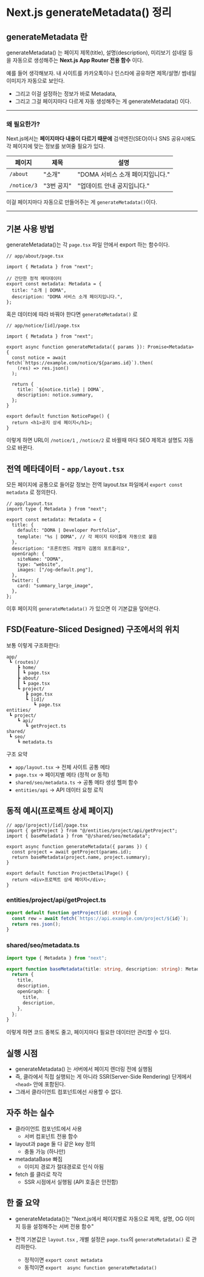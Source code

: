 # Next.js generateMetadata() 정리

## generateMetadata 란

generateMetadata() 는 페이지 제목(title), 설명(description), 미리보기 섬네일 등을 자동으로 생성해주는
**Next.js App Router 전용 함수** 이다.

예를 들어 생각해보자.
내 사이트를 카카오톡이나 인스타에 공유하면 제목/설명/ 썸네일 이미지가 자동으로 보인다.

- 그리고 이걸 설정하는 정보가 바로 Metadata,
- 그리고 그걸 페이지마다 다르게 자동 생성해주는 게 generateMetadata() 이다.

---

### 왜 필요한가?

Next.js에서는 **페이지마다 내용이 다르기 때문에** 검색엔진(SEO)이나 SNS 공유시에도 각 페이지에 맞는 정보를 보여줄 필요가 있다.

| 페이지      | 제목       | 설명                             |
| ----------- | ---------- | -------------------------------- |
| `/about`    | "소개"     | "DOMA 서비스 소개 페이지입니다." |
| `/notice/3` | "3번 공지" | "업데이트 안내 공지입니다."      |

이걸 페이지마다 자동으로 만들어주는 게 `generateMetadata()`이다.

---

## 기본 사용 방법

generateMetadata()는 각 `page.tsx` 파일 안에서 export 하는 함수이다.

```tsx
// app/about/page.tsx

import { Metadata } from "next";

// 간단한 정적 메타데이터
export const metadata: Metadata = {
  title: "소개 | DOMA",
  description: "DOMA 서비스 소개 페이지입니다.",
};
```

혹은 데이터에 따라 바꿔야 한다면 `generateMetadata()` 로

```tsx
// app/notice/[id]/page.tsx

import { Metadata } from "next";

export async function generateMetadata({ params }): Promise<Metadata> {
  const notice = await fetch(`https://example.com/notice/${params.id}`).then(
    (res) => res.json()
  );

  return {
    title: `${notice.title} | DOMA`,
    description: notice.summary,
  };
}

export default function NoticePage() {
  return <h1>공지 상세 페이지</h1>;
}
```

이렇게 하면 URL이 `/notice/1` , `/notice/2` 로 바뀔때 마다 SEO 제목과 설명도 자동으로 바뀐다.

## 전역 메타데이터 - `app/layout.tsx`

모든 페이지에 공통으로 들어갈 정보는 전역 layout.tsx 파일에서 `export const metadata` 로 정의한다.

```tsx
// app/layout.tsx
import type { Metadata } from "next";

export const metadata: Metadata = {
  title: {
    default: "DOMA | Developer Portfolio",
    template: "%s | DOMA", // 각 페이지 타이틀에 자동으로 붙음
  },
  description: "프론트엔드 개발자 김봄의 포트폴리오",
  openGraph: {
    siteName: "DOMA",
    type: "website",
    images: ["/og-default.png"],
  },
  twitter: {
    card: "summary_large_image",
  },
};
```

이후 페이지의 `generateMetadata()` 가 있으면 이 기본값을 덮어쓴다.

## FSD(Feature-Sliced Designed) 구조에서의 위치

보통 이렇게 구조화한다:

```
app/
 ┗ (routes)/
    ┣ home/
    ┃ ┗ page.tsx
    ┣ about/
    ┃ ┗ page.tsx
    ┗ project/
       ┣ page.tsx
       ┗ [id]/
          ┗ page.tsx
entities/
 ┗ project/
    ┗ api/
       ┗ getProject.ts
shared/
 ┗ seo/
    ┗ metadata.ts

```

구조 요약

- `app/layout.tsx` -> 전체 사이트 공통 메타
- `page.tsx` -> 페이지별 메타 (정적 or 동적)
- `shared/seo/metadata.ts` -> 공통 메타 생성 헬퍼 함수
- `entities/api` -> API 데이터 요청 로직

## 동적 예시(프로젝트 상세 페이지)

```tsx
// app/(project)/[id]/page.tsx
import { getProject } from "@/entities/project/api/getProject";
import { baseMetadata } from "@/shared/seo/metadata";

export async function generateMetadata({ params }) {
  const project = await getProject(params.id);
  return baseMetadata(project.name, project.summary);
}

export default function ProjectDetailPage() {
  return <div>프로젝트 상세 페이지</div>;
}
```

### entities/project/api/getProject.ts

```ts
export default function getProject(id: string) {
  const rew = await fetch(`https://api.example.com/project/${id}`);
  return res.json();
}
```

### shared/seo/metadata.ts

```ts
import type { Metadata } from "next";

export function baseMetadata(title: string, description: string): Metadata {
  return {
    title,
    description,
    openGraph: {
      title,
      description,
    },
  };
}
```

이렇게 하면 코드 중복도 줄고, 페이지마다 필요한 데이터만 관리할 수 있다.

## 실행 시점

- generateMetadata() 는 서버에서 페이지 렌더링 전에 실행됨
- 즉, 클라에서 직접 실행되는 게 아니라 SSR(Server-Side Rendering) 단게에서 `<head>` 안에 포함된다.
- 그래서 클라이언트 컴포넌트에선 사용할 수 없다.

## 자주 하는 실수

- 클라이언트 컴포넌트에서 사용
  - 서버 컴포넌트 전용 함수
- layout과 page 둘 다 같은 key 정의
  - 충돌 가능 (하나만)
- metadataBase 빠짐
  - 이미지 경로가 절대경로로 인식 아됨
- fetch 를 클라로 착각
  - SSR 시점에서 실행됨 (API 호출은 안전함)

## 한 줄 요약

- generateMetadata()는 "Next.js에서 페이지별로 자동으로 제목, 설명, OG 이미지 등을 설정해주는 서버 전용 함수"

- 전역 기본값은 `layout.tsx` , 개별 설정은 `page.tsx`의 `generateMetadata()` 로 관리하한다.

  - 정적이면 `export const metadata`
  - 동적이면 `export  async function generateMetadata()`
